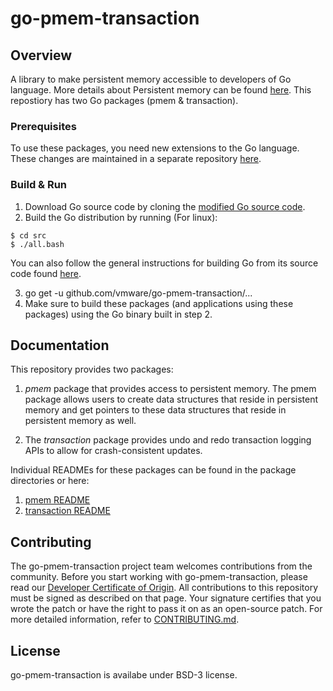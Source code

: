 

# go-pmem-transaction

## Overview
A library to make persistent memory accessible to developers of Go language. More details about Persistent memory can be found [here](https://docs.pmem.io/). This repostiory has two Go packages (pmem & transaction).

### Prerequisites
To use these packages, you need new extensions to the Go language. These changes are maintained in a separate repository [here](
https://github.com/jerrinsg/go-pmem).

### Build & Run

1. Download Go source code by cloning the [modified Go source code](https://github.com/jerrinsg/go-pmem).
2. Build the Go distribution by running (For linux):
```
$ cd src
$ ./all.bash

```
You can also follow the general instructions for building Go from its source code found [here](https://golang.org/doc/install/source#install).

3. go get -u github.com/vmware/go-pmem-transaction/...
4. Make sure to build these packages (and applications using these packages) using the Go binary built in step 2.

## Documentation
This repository provides two packages: 
1. *pmem* package that provides access to persistent memory. The pmem package allows users to create data structures that reside in persistent memory and get pointers to these data structures that reside in persistent memory as well.

2. The *transaction* package provides undo and redo transaction logging APIs to allow for crash-consistent updates. 

Individual READMEs for these packages can be found in the package directories or here:
1. [pmem README](https://github.com/vmware/go-pmem-transaction/blob/master/pmem/README.md)
2. [transaction README](https://github.com/vmware/go-pmem-transaction/blob/master/transaction/README.md)

## Contributing

The go-pmem-transaction project team welcomes contributions from the community. Before you start working with go-pmem-transaction, please read our [Developer Certificate of Origin](https://cla.vmware.com/dco). All contributions to this repository must be signed as described on that page. Your signature certifies that you wrote the patch or have the right to pass it on as an open-source patch. For more detailed information, refer to [CONTRIBUTING.md](CONTRIBUTING.md).

## License
go-pmem-transaction is availabe under BSD-3 license.
